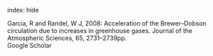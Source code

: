 index: hide

<div class="Citation">

  <div class="Citation-body">
    <div class="Citation-text">Garcia, R and Randel, W J, 2008: Acceleration of the Brewer–Dobson circulation due to increases in greenhouse gases. <span class="Article-journal">Journal of the Atmospheric Sciences, </span><span class="Article-volume">65, </span>2731–2739pp.</div>
    <div class="Citation-links">
      <div class="CitationLink" data-href="https://scholar.google.com/scholar?q=Acceleration+of+the+Brewer%E2%80%93Dobson+circulation+due+to+increases+in+greenhouse+gases">
        <div class="CitationLink-icon CitationLink-Scholar"></div>
        <div class="CitationLink-text">Google Scholar</div>
      </div>
    </div>
  </div>
</div>


<div class="Citation-copy">

</div>